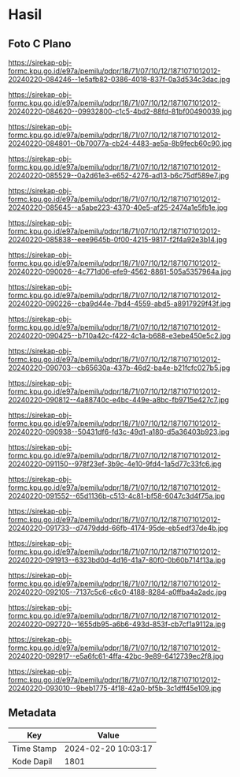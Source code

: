 # Hasil

## Foto C Plano

https://sirekap-obj-formc.kpu.go.id/e97a/pemilu/pdpr/18/71/07/10/12/1871071012012-20240220-084246--1e5afb82-0386-4018-837f-0a3d534c3dac.jpg

https://sirekap-obj-formc.kpu.go.id/e97a/pemilu/pdpr/18/71/07/10/12/1871071012012-20240220-084620--09932800-c1c5-4bd2-88fd-81bf00490039.jpg

https://sirekap-obj-formc.kpu.go.id/e97a/pemilu/pdpr/18/71/07/10/12/1871071012012-20240220-084801--0b70077a-cb24-4483-ae5a-8b9fecb60c90.jpg

https://sirekap-obj-formc.kpu.go.id/e97a/pemilu/pdpr/18/71/07/10/12/1871071012012-20240220-085529--0a2d61e3-e652-4276-ad13-b6c75df589e7.jpg

https://sirekap-obj-formc.kpu.go.id/e97a/pemilu/pdpr/18/71/07/10/12/1871071012012-20240220-085645--a5abe223-4370-40e5-af25-2474a1e5fb1e.jpg

https://sirekap-obj-formc.kpu.go.id/e97a/pemilu/pdpr/18/71/07/10/12/1871071012012-20240220-085838--eee9645b-0f00-4215-9817-f2f4a92e3b14.jpg

https://sirekap-obj-formc.kpu.go.id/e97a/pemilu/pdpr/18/71/07/10/12/1871071012012-20240220-090026--4c771d06-efe9-4562-8861-505a5357964a.jpg

https://sirekap-obj-formc.kpu.go.id/e97a/pemilu/pdpr/18/71/07/10/12/1871071012012-20240220-090226--cba9d44e-7bd4-4559-abd5-a8917929f43f.jpg

https://sirekap-obj-formc.kpu.go.id/e97a/pemilu/pdpr/18/71/07/10/12/1871071012012-20240220-090425--b710a42c-f422-4c1a-b688-e3ebe450e5c2.jpg

https://sirekap-obj-formc.kpu.go.id/e97a/pemilu/pdpr/18/71/07/10/12/1871071012012-20240220-090703--cb65630a-437b-46d2-ba4e-b21fcfc027b5.jpg

https://sirekap-obj-formc.kpu.go.id/e97a/pemilu/pdpr/18/71/07/10/12/1871071012012-20240220-090812--4a88740c-e4bc-449e-a8bc-fb9715e427c7.jpg

https://sirekap-obj-formc.kpu.go.id/e97a/pemilu/pdpr/18/71/07/10/12/1871071012012-20240220-090938--50431df6-fd3c-49d1-a180-d5a36403b923.jpg

https://sirekap-obj-formc.kpu.go.id/e97a/pemilu/pdpr/18/71/07/10/12/1871071012012-20240220-091150--978f23ef-3b9c-4e10-9fd4-1a5d77c33fc6.jpg

https://sirekap-obj-formc.kpu.go.id/e97a/pemilu/pdpr/18/71/07/10/12/1871071012012-20240220-091552--65d1136b-c513-4c81-bf58-6047c3d4f75a.jpg

https://sirekap-obj-formc.kpu.go.id/e97a/pemilu/pdpr/18/71/07/10/12/1871071012012-20240220-091733--d7479ddd-66fb-4174-95de-eb5edf37de4b.jpg

https://sirekap-obj-formc.kpu.go.id/e97a/pemilu/pdpr/18/71/07/10/12/1871071012012-20240220-091913--6323bd0d-4d16-41a7-80f0-0b60b714f13a.jpg

https://sirekap-obj-formc.kpu.go.id/e97a/pemilu/pdpr/18/71/07/10/12/1871071012012-20240220-092105--7137c5c6-c6c0-4188-8284-a0ffba4a2adc.jpg

https://sirekap-obj-formc.kpu.go.id/e97a/pemilu/pdpr/18/71/07/10/12/1871071012012-20240220-092720--1655db95-a6b6-493d-853f-cb7cf1a9112a.jpg

https://sirekap-obj-formc.kpu.go.id/e97a/pemilu/pdpr/18/71/07/10/12/1871071012012-20240220-092917--e5a6fc61-4ffa-42bc-9e89-6412739ec2f8.jpg

https://sirekap-obj-formc.kpu.go.id/e97a/pemilu/pdpr/18/71/07/10/12/1871071012012-20240220-093010--9beb1775-4f18-42a0-bf5b-3c1dff45e109.jpg


## Metadata

| Key        | Value               |
| ---------- | ------------------- |
| Time Stamp | 2024-02-20 10:03:17 |
| Kode Dapil | 1801                |



